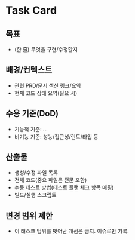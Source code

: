 # Task Card

## 목표
- (한 줄) 무엇을 구현/수정할지

## 배경/컨텍스트
- 관련 PRD/문서 섹션 링크/요약
- 현재 코드 상태 요약(필요 시)

## 수용 기준(DoD)
- 기능적 기준: ...
- 비기능 기준: 성능/접근성/린트/타입 등

## 산출물
- 생성/수정 파일 목록
- 전체 코드(중요 파일은 전문 포함)
- 수동 테스트 방법(테스트 플랜 체크 항목 매핑)
- 빌드/실행 스크립트

## 변경 범위 제한
- 이 태스크 범위를 벗어난 개선은 금지. 이슈로만 기록.